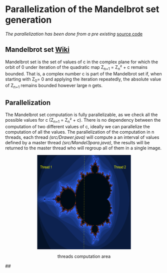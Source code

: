 # Parallelization of the Mandelbrot set generation 
*The parallelization has been done from a pre existing* [source code](http://java.rubikscube.info/s0urce/Mandel3.java)  
## Mandelbrot set [Wiki](https://en.wikipedia.org/wiki/Mandelbrot_set)
Mandelbrot set is the set of values of c in the complex plane for which the orbit of 0 under iteration of the quadratic map Z<sub>n+1</sub> = Z<sub>n</sub>&sup2; + c remains bounded. That is, a complex number c is part of the Mandelbrot set if, when starting with Z<sub>0</sub>= 0 and applying the iteration repeatedly, the absolute value of Z<sub>n+1</sub> remains bounded however large n gets. 
## Parallelization
The Mandelbrot set computation is fully parallelizable, as we check all the possible values for c (Z<sub>n+1</sub> = Z<sub>n</sub>&sup2; + c). There is no dependency between the computation of two different values of c, ideally we can parallelize the computation of all the values. The parallelization of the computation in n threads, each thread *(src/Drawer.java)* will compute a an interval of values defined by a master thread *(src/Mandel3para.java)*, the results will be returned to the master thread who will regroup all of them in a single image.
<p align="center">
 <img src="https://github.com/Ali-Ouahhabi/MandelbortSet/blob/master/MandelEx2threads.PNG"   align="middle" width="300" height="300" />
 <p align="center">threads computation area</p> 
</p>
## 
   
